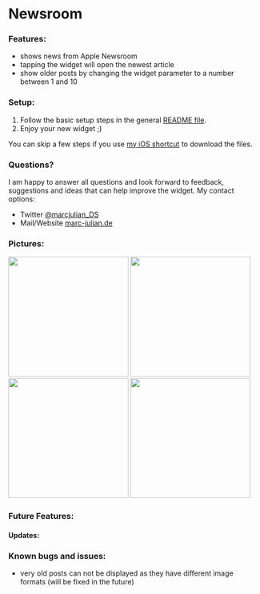 # Newsroom

### Features:
- shows news from Apple Newsroom
- tapping the widget will open the newest article
- show older posts by changing the widget parameter to a number between 1 and 10

### Setup:
1. Follow the basic setup steps in the general <a href="https://github.com/marcjulianschwarz/scriptable-widgets/blob/main/README.md">README file</a>.
2. Enjoy your new widget ;)

You can skip a few steps if you use <a href="https://www.icloud.com/shortcuts/6ed2c6905d664447888fb5b4b10b92b9">my iOS shortcut</a> to download the files.

### Questions?
I am happy to answer all questions and look forward to feedback, suggestions and ideas that can help improve the widget.
My contact options:
- Twitter <a href="https://twitter.com/marcjulian_DS">@marcjulian_DS</a>
- Mail/Website <a href="https://www.marc-julian.de/">marc-julian.de</a>

### Pictures:

<div>
  <img src = "https://github.com/marcjulianschwarz/scriptable-widgets/blob/main/newsroom/images/IMG_2361.jpg" width=240px>
  <img src = "https://github.com/marcjulianschwarz/scriptable-widgets/blob/main/newsroom/images/IMG_2362.jpg" width=240px>
  <img src = "https://github.com/marcjulianschwarz/scriptable-widgets/blob/main/newsroom/images/IMG_2363.jpg" width=240px>
  <img src = "https://github.com/marcjulianschwarz/scriptable-widgets/blob/main/newsroom/images/IMG_2364.jpg" width=240px>
</div>


### Future Features:

#### Updates:

### Known bugs and issues:
- very old posts can not be displayed as they have different image formats (will be fixed in the future)
